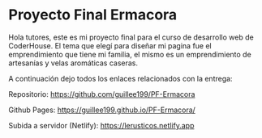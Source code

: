 # Proyecto Final Ermacora

Hola tutores, este es mi proyecto final para el curso de desarrollo web de CoderHouse.
El tema que elegí para diseñar mi pagina fue el emprendimiento que tiene mi familia, el mismo es un emprendimiento de artesanías
y velas aromáticas caseras.

A continuación dejo todos los enlaces relacionados con la entrega:

Repositorio: https://github.com/guillee199/PF-Ermacora

Github Pages: https://guillee199.github.io/PF-Ermacora/

Subida a servidor (Netlify): https://lerusticos.netlify.app
